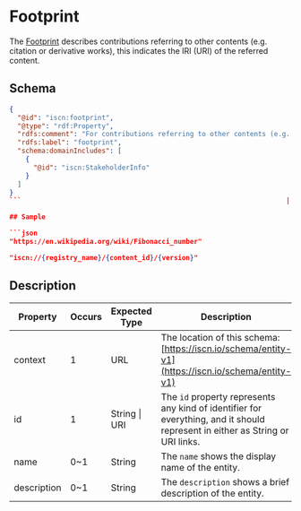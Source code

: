 # Footprint

The [Footprint](#) describes contributions referring to other contents (e.g. citation or derivative works), this indicates the IRI (URI) of the referred content.

## Schema

```json
{
  "@id": "iscn:footprint",
  "@type": "rdf:Property",
  "rdfs:comment": "For contributions referring to other contents (e.g. citation or derivative works), this indicates the IRI (URI) of the referred content.",
  "rdfs:label": "footprint",
  "schema:domainIncludes": [
    {
      "@id": "iscn:StakeholderInfo"
    }
  ]
}
```                                                                  |

## Sample

```json
"https://en.wikipedia.org/wiki/Fibonacci_number"
```

```json
"iscn://{registry_name}/{content_id}/{version}"
```


## Description

| Property    | Occurs | Expected Type | Description                                                                                                                   |
| ----------- | ------ | ------------- | ----------------------------------------------------------------------------------------------------------------------------- |
| context     | 1      | URL           | The location of this schema:<br>[https://iscn.io/schema/entity-v1](https://iscn.io/schema/entity-v1)                          |
| id          | 1      | String \| URI | The `id` property represents any kind of identifier for everything, and it should represent in either as String or URI links. |
| name        | 0~1    | String        | The `name` shows the display name of the entity.                                                                              |
| description | 0~1    | String        | The `description` shows a brief description of the entity.  
